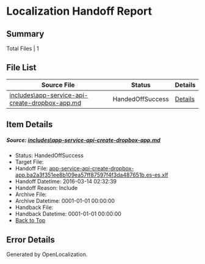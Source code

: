 # <a name='report-top'></a> Localization Handoff Report

## Summary
 Total Files | 1

## File List
 Source File | Status | Details 
 ----------- | ------ | ------- 
 [includes\app-service-api-create-dropbox-app.md](https://github.com/OpenLocalizationTest/azuretest/blob/e383a23574712d429a64ba67851afc061d8e082a/includes/app-service-api-create-dropbox-app.md) | HandedOffSuccess | [Details](#8c32edde8cdcdd5e6f581bc5549b5181f908090716651)

## Item Details
##### <a name='8c32edde8cdcdd5e6f581bc5549b5181f908090716651'></a> Source: [includes\app-service-api-create-dropbox-app.md](https://github.com/OpenLocalizationTest/azuretest/blob/e383a23574712d429a64ba67851afc061d8e082a/includes/app-service-api-create-dropbox-app.md)
* Status: HandedOffSuccess
* Target File: 
* Handoff File: [app-service-api-create-dropbox-app.ba2a3f351ee8b109ea57ff87597f4f3da487651b.es-es.xlf](https://github.com/OpenLocalizationTest/azuretest.handoff/blob/bfe46c7c298a07acfd3b5dde3649a7322ef85977/ol-handoff/OpenLocalizationTest/azuretest.es-es/master/ht/app-service-api-create-dropbox-app.ba2a3f351ee8b109ea57ff87597f4f3da487651b.es-es.xlf)
* Handoff Datetime: 2016-03-14 02:32:39
* Handoff Reason: Include
* Archive File: 
* Archive Datetime: 0001-01-01 00:00:00
* Handback File: 
* Handback Datetime: 0001-01-01 00:00:00
* [Back to Top](#report-top)


## Error Details

Generated by OpenLocalization.
